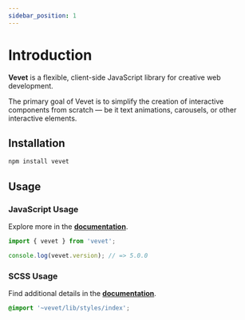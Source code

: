 ```yaml
---
sidebar_position: 1
---
```


# Introduction

**Vevet** is a flexible, client-side JavaScript library for creative web development.

The primary goal of Vevet is to simplify the creation of interactive components from scratch — be it text animations, carousels, or other interactive elements.

## Installation

```bash
npm install vevet
```

## Usage

### JavaScript Usage

Explore more in the **[documentation](./vevet/features)**.

```ts
import { vevet } from 'vevet';

console.log(vevet.version); // => 5.0.0
```

### SCSS Usage

Find additional details in the **[documentation](./vevet/scss)**.

```scss
@import '~vevet/lib/styles/index';
```
